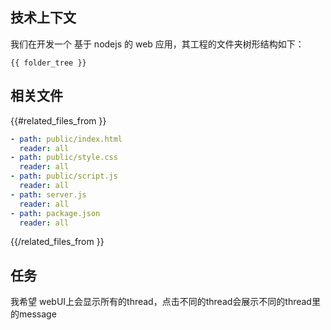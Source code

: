 ## 技术上下文

我们在开发一个 基于 nodejs 的 web 应用，其工程的文件夹树形结构如下：

```
{{ folder_tree }}
```

## 相关文件

{{#related_files_from }}
```yaml
- path: public/index.html
  reader: all
- path: public/style.css
  reader: all
- path: public/script.js
  reader: all  
- path: server.js
  reader: all    
- path: package.json
  reader: all    
```
{{/related_files_from }}

## 任务

我希望 webUI上会显示所有的thread，点击不同的thread会展示不同的thread里的message